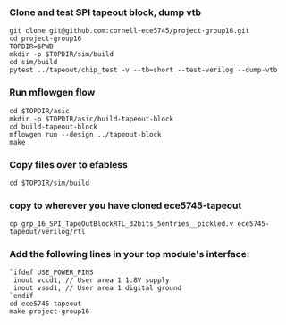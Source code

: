 ### Clone and test SPI tapeout block, dump vtb

```
git clone git@github.com:cornell-ece5745/project-group16.git
cd project-group16
TOPDIR=$PWD
mkdir -p $TOPDIR/sim/build
cd sim/build
pytest ../tapeout/chip_test -v --tb=short --test-verilog --dump-vtb 
```

### Run mflowgen flow

```
cd $TOPDIR/asic
mkdir -p $TOPDIR/asic/build-tapeout-block
cd build-tapeout-block
mflowgen run --design ../tapeout-block
make 
```

### Copy files over to efabless

```
cd $TOPDIR/sim/build 
```

### copy to wherever you have cloned ece5745-tapeout

```
cp grp_16_SPI_TapeOutBlockRTL_32bits_5entries__pickled.v ece5745-tapeout/verilog/rtl
```

### Add the following lines in your top module's interface:

```
`ifdef USE_POWER_PINS
 inout vccd1, // User area 1 1.8V supply
 inout vssd1, // User area 1 digital ground
`endif
cd ece5745-tapeout
make project-group16
```
